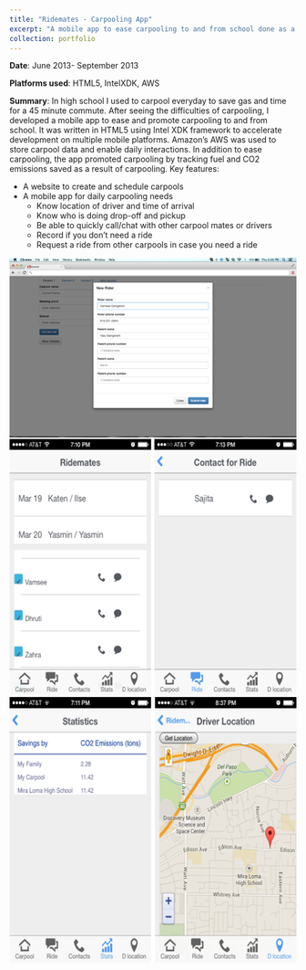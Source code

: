 ```yaml
---
title: "Ridemates - Carpooling App"
excerpt: "A mobile app to ease carpooling to and from school done as a personal project. <br/><img src='/images/RMLanding.jpg'>"
collection: portfolio
---
```


**Date**:  June 2013- September 2013

**Platforms used**: HTML5, IntelXDK, AWS

**Summary**: In high school I used to carpool everyday to save gas and time for a 45 minute commute. After seeing the difficulties of carpooling, I developed a mobile app to ease and promote carpooling to and from school. It was written in HTML5 using Intel XDK framework to accelerate development on multiple mobile platforms. Amazon’s AWS was used to store carpool data and enable daily interactions. In addition to ease carpooling, the app promoted carpooling by tracking fuel and CO2 emissions saved as a result of carpooling.
Key features:
* A website to create and schedule carpools
* A mobile app for daily carpooling needs
  * Know location of driver and time of arrival
  * Know who is doing drop-off and pickup
  * Be able to quickly call/chat with other carpool mates or drivers
  * Record if you don’t need a ride 
  * Request a ride from other carpools in case you need a ride

![Website](/images/RMWebsite.png)
![App screens](/images/RM1.png)
![App screens](/images/RM3.png)
